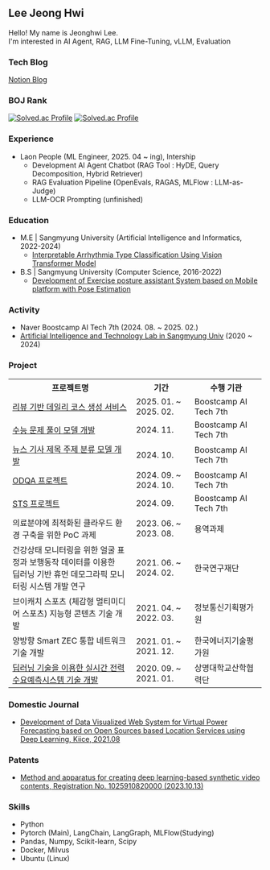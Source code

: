 ## Lee Jeong Hwi

Hello! My name is Jeonghwi Lee.  
I'm interested in AI Agent, RAG, LLM Fine-Tuning, vLLM, Evaluation

### Tech Blog
[Notion Blog](https://fruitnet-blog.vercel.app/)

### BOJ Rank
[![Solved.ac Profile](http://mazassumnida.wtf/api/v2/generate_badge?boj=sowew54)](https://solved.ac/sowew54/)
[![Solved.ac Profile](http://mazassumnida.wtf/api/v2/generate_badge?boj=Leepic)](https://solved.ac/Leepic/)

### Experience
- Laon People (ML Engineer, 2025. 04 ~ ing), Intership
  - Development AI Agent Chatbot (RAG Tool : HyDE, Query Decomposition, Hybrid Retriever)
  - RAG Evaluation Pipeline (OpenEvals, RAGAS, MLFlow : LLM-as-Judge)
  - LLM-OCR Prompting (unfinished)

### Education
- M.E | Sangmyung University (Artificial Intelligence and Informatics, 2022-2024)
  - [Interpretable Arrhythmia Type Classification Using Vision Transformer Model](https://github.com/LeeJeongHwi/MI_Detection_Transformer)
- B.S | Sangmyung University (Computer Science, 2016-2022)
  - [Development of Exercise posture assistant System based on Mobile platform with Pose Estimation](https://github.com/ITs-smu-Team/its-core-android)

### Activity
 - Naver Boostcamp AI Tech 7th (2024. 08. ~ 2025. 02.)
 - [Artificial Intelligence and Technology Lab in Sangmyung Univ](https://ai.smu.ac.kr) (2020 ~ 2024)
 

### Project
<table>
    <tr>
        <th>프로젝트명</th>
        <th>기간</th>
        <th>수행 기관</th>
    </tr>
    <tr>
        <td><a href="https://github.com/LeeJeongHwi/WITY">리뷰 기반 데일리 코스 생성 서비스</a></td>
        <td>2025. 01. ~ 2025. 02.</td>
        <td>Boostcamp AI Tech 7th</td>
    </tr>
    <tr>
        <td><a href="https://github.com/LeeJeongHwi/level2-nlp-generationfornlp-nlp-10-lv3">수능 문제 풀이 모델 개발</a></td>
        <td>2024. 11.</td>
        <td>Boostcamp AI Tech 7th</td>
    </tr>
    <tr>
        <td><a href="https://github.com/LeeJeongHwi/level2-nlp-datacentric-nlp-06">뉴스 기사 제목 주제 분류 모델 개발</a></td>
        <td>2024. 10.</td>
        <td>Boostcamp AI Tech 7th</td>
    </tr>
    <tr>
        <td><a href="https://github.com/LeeJeongHwi/level2-mrc-nlp-06">ODQA 프로젝트</a></td>
        <td>2024. 09. ~ 2024. 10.</td>
        <td>Boostcamp AI Tech 7th</td>
    </tr>
    <tr>
        <td><a href="https://github.com/LeeJeongHwi/level1-semantictextsimilarity-nlp-06">STS 프로젝트</a></td>
        <td>2024. 09.</td>
        <td>Boostcamp AI Tech 7th</td>
    </tr>
    <tr>
        <td>의료분야에 최적화된 클라우드 환경 구축을 위한 PoC 과제</td>
        <td>2023. 06. ~ 2023. 08.</td>
        <td>용역과제</td>
    </tr>
    <tr>
        <td>건강상태 모니터링을 위한 얼굴 표정과 보행동작 데이터를 이용한<br/> 딥러닝 기반 휴먼 데모그라픽 모니터링 시스템 개발 연구</td>
        <td>2021. 06. ~ 2024. 02.</td>
        <td>한국연구재단</td>
    </tr>
    <tr>
        <td>브이캐치 스포츠 (체감형 멀티미디어 스포츠) 지능형 콘텐츠 기술 개발</td>
        <td>2021. 04. ~ 2022. 03.</td>
        <td>정보통신기획평가원</td>
    </tr>
    <tr>
        <td>양방향 Smart ZEC 통합 네트워크 기술 개발</td>
        <td>2021. 01. ~ 2021. 12.</td>
        <td>한국에너지기술평가원</td>
    </tr>
    <tr>
        <td><a href="https://github.com/LeeJeongHwi/power_monitoring_system">딥러닝 기술을 이용한 실시간 전력수요예측시스템 기술 개발</a></td>
        <td>2020. 09. ~ 2021. 01.</td>
        <td>상명대학교산학협력단</td>
    </tr>
</table>

### Domestic Journal
 - [Development of Data Visualized Web System for Virtual Power Forecasting based on Open Sources based Location Services using Deep Learning, Kiice, 2021.08](https://www.dbpia.co.kr/journal/articleDetail?nodeId=NODE10596370)

### Patents
 - [Method and apparatus for creating deep learning-based synthetic video contents, Registration No. 1025910820000 (2023.10.13)](http://kpat.kipris.or.kr/kpat/biblioa.do?method=biblioFrame&start=biblio&searchFg=N&KeyWord=1020220019764&applno=1020220019764&Gubun=1&sCurrPage=1&searchFg=N&expression=1020220019764&openPageId=View01&isMyConcern=N&isMyFolder=N&config=/main/sharePage_KR.jsp,%20className=jeus_jspwork._main._700_sharePage_5fKR_5fjsp,%20jspUri=%27/main/sharePage_KR.jsp)


### Skills
* Python
* Pytorch (Main), LangChain, LangGraph, MLFlow(Studying)
* Pandas, Numpy, Scikit-learn, Scipy
* Docker, Milvus
* Ubuntu (Linux)

<!--
**LeeJeongHwi/LeeJeongHwi** is a ✨ _special_ ✨ repository because its `README.md` (this file) appears on your GitHub profile.

Here are some ideas to get you started:

- 🔭 I’m currently working on ...
- 🌱 I’m currently learning ...
- 👯 I’m looking to collaborate on ...
- 🤔 I’m looking for help with ...
- 💬 Ask me about ...
- 📫 How to reach me: ...
- 😄 Pronouns: ...
- ⚡ Fun fact: ...
-->
